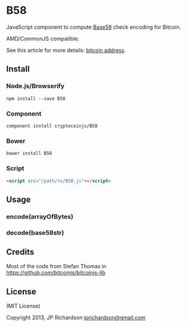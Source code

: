B58
===

JavaScript component to compute [Base58](https://en.bitcoin.it/wiki/Base58Check_encoding) check encoding for Bitcoin.

AMD/CommonJS compatible.

See this article for more details: [bitcoin address](http://procbits.com/2013/08/27/generating-a-bitcoin-address-with-javascript).


Install
-------

### Node.js/Browserify

    npm install --save B58

### Component

    component install cryptocoinjs/B58


### Bower

    bower install B58


### Script

```html
<script src="/path/to/B58.js"></script>
```


Usage
-----

### encode(arrayOfBytes)

### decode(base58str)



Credits
-------

Most of the code from Stefan Thomas in https://github.com/bitcoinjs/bitcoinjs-lib


License
-------

(MIT License)

Copyright 2013, JP Richardson  <jprichardson@gmail.com>

